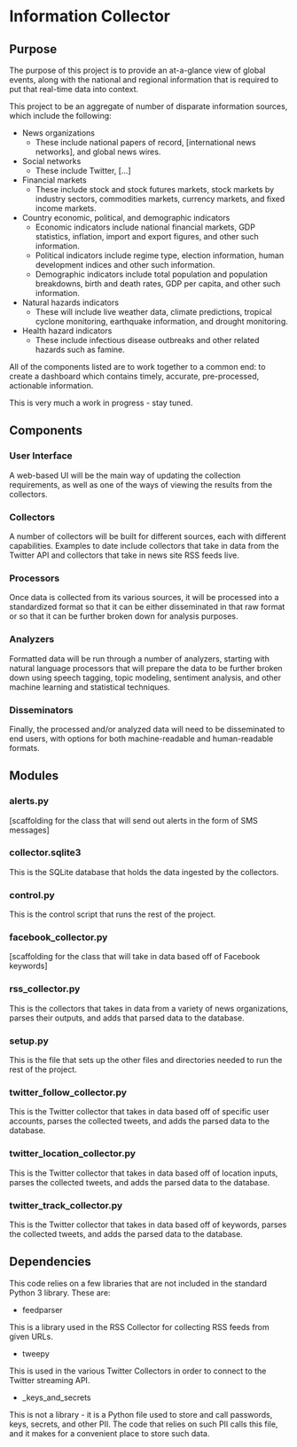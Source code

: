 # Information Collector

## Purpose

The purpose of this project is to provide an at-a-glance view of global events, along with the national and regional 
information that is required to put that real-time data into context. 

This project to be an aggregate of number of disparate information sources, which include the following:
- News organizations
   - These include national papers of record, [international news networks], and global news wires. 
- Social networks
   - These include Twitter, […]
- Financial markets
   - These include stock and stock futures markets, stock markets by industry sectors, commodities markets, currency markets, and fixed income markets.
- Country economic, political, and demographic indicators
   - Economic indicators include national financial markets, GDP statistics, inflation, import and export figures, and other such information.
   - Political indicators include regime type, election information, human development indices and other such information.
   - Demographic indicators include total population and population breakdowns, birth and death rates, GDP per capita, and other such information.
- Natural hazards indicators
   - These will include live weather data, climate predictions, tropical cyclone monitoring, earthquake information, and drought monitoring.
- Health hazard indicators
   - These include infectious disease outbreaks and other related hazards such as famine.

    
All of the components listed are to work together to a common end: to create a dashboard which contains 
timely, accurate, pre-processed, actionable information.

This is very much a work in progress - stay tuned.  


## Components

### User Interface

A web-based UI will be the main way of updating the collection requirements, as well as one of the ways 
of viewing the results from the collectors.

### Collectors

A number of collectors will be built for different sources, each with different capabilities. Examples 
to date include collectors that take in data from the Twitter API and collectors that take in news site RSS 
feeds live.

### Processors

Once data is collected from its various sources, it will be processed into a standardized format so that 
it can be either disseminated in that raw format or so that it can be further broken down for analysis 
purposes.

### Analyzers

Formatted data will be run through a number of analyzers, starting with natural language processors that 
will prepare the data to be further broken down using speech tagging, topic modeling, sentiment analysis, 
and other machine learning and statistical techniques.  

### Disseminators

Finally, the processed and/or analyzed data will need to be disseminated to end users, with options for both 
machine-readable and human-readable formats.  

## Modules

### alerts.py

[scaffolding for the class that will send out alerts in the form of SMS messages]

### collector.sqlite3

This is the SQLite database that holds the data ingested by the collectors.

### control.py

This is the control script that runs the rest of the project.

### facebook_collector.py

[scaffolding for the class that will take in data based off of Facebook keywords]

### rss_collector.py

This is the collectors that takes in data from a variety of news organizations, parses their outputs, and adds that 
parsed data to the database.

### setup.py

This is the file that sets up the other files and directories needed to run the rest of the project.

### twitter_follow_collector.py

This is the Twitter collector that takes in data based off of specific user accounts, parses the collected 
tweets, and adds the parsed data to the database.

### twitter_location_collector.py

This is the Twitter collector that takes in data based off of location inputs, parses the collected 
tweets, and adds the parsed data to the database.

### twitter_track_collector.py

This is the Twitter collector that takes in data based off of keywords, parses the collected 
tweets, and adds the parsed data to the database.

## Dependencies

This code relies on a few libraries that are not included in the standard Python 3 library. These are:

- feedparser

This is a library used in the RSS Collector for collecting RSS feeds from given URLs.

- tweepy

This is used in the various Twitter Collectors in order to connect to the Twitter streaming API.

- _keys_and_secrets

This is not a library - it is a Python file used to store and call passwords, keys, secrets, and other PII. The 
code that relies on such PII calls this file, and it makes for a convenient place to store such data. 
